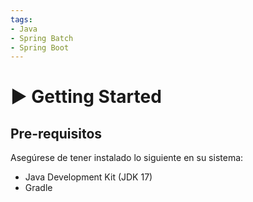 ```yaml
---
tags:
- Java
- Spring Batch
- Spring Boot
---
```

# ▶️ Getting Started


## Pre-requisitos

Asegúrese de tener instalado lo siguiente en su sistema:

- Java Development Kit (JDK 17)
- Gradle